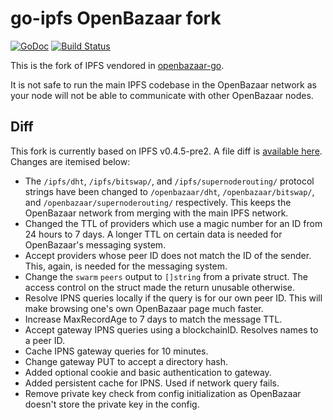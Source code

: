 # go-ipfs OpenBazaar fork
[![GoDoc](https://godoc.org/github.com/ipfs/go-ipfs?status.svg)](https://godoc.org/github.com/ipfs/go-ipfs) [![Build Status](https://travis-ci.org/ipfs/go-ipfs.svg?branch=master)](https://travis-ci.org/ipfs/go-ipfs)

This is the fork of IPFS vendored in [openbazaar-go](https://github.com/OpenBazaar/openbazaar-go).

It is not safe to run the main IPFS codebase in the OpenBazaar network as your node will
not be able to communicate with other OpenBazaar nodes.

## Diff

This fork is currently based on IPFS v0.4.5-pre2. A file diff is [available here](https://github.com/ipfs/go-ipfs/compare/416f02508475ed4afce726c71f98aad83ad0d73f...OpenBazaar:master). Changes are itemised below:

- The `/ipfs/dht`, `/ipfs/bitswap/`, and `/ipfs/supernoderouting/` protocol strings have been changed to `/openbazaar/dht`, `/openbazaar/bitswap/`, and `/openbazaar/supernoderouting/` respectively. This keeps the OpenBazaar network from merging with the main IPFS network.
- Changed the TTL of providers which use a magic number for an ID from 24 hours to 7 days. A longer TTL on certain data is needed for OpenBazaar's messaging system.
- Accept providers whose peer ID does not match the ID of the sender. This, again, is needed for the messaging system.
- Change the `swarm` `peers` output to `[]string` from a private struct. The access control on the struct made the return unusable otherwise.
- Resolve IPNS queries locally if the query is for our own peer ID. This will make browsing one's own OpenBazaar page much faster.
- Increase MaxRecordAge to 7 days to match the message TTL.
- Accept gateway IPNS queries using a blockchainID. Resolves names to a peer ID.
- Cache IPNS gateway queries for 10 minutes.
- Change gateway PUT to accept a directory hash.
- Added optional cookie and basic authentication to gateway.
- Added persistent cache for IPNS. Used if network query fails.
- Remove private key check from config initialization as OpenBazaar doesn't store the private key in the config.
